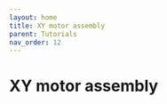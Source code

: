```yaml
--- 
layout: home
title: XY motor assembly
parent: Tutorials
nav_order: 12
--- 
```

# XY motor assembly

